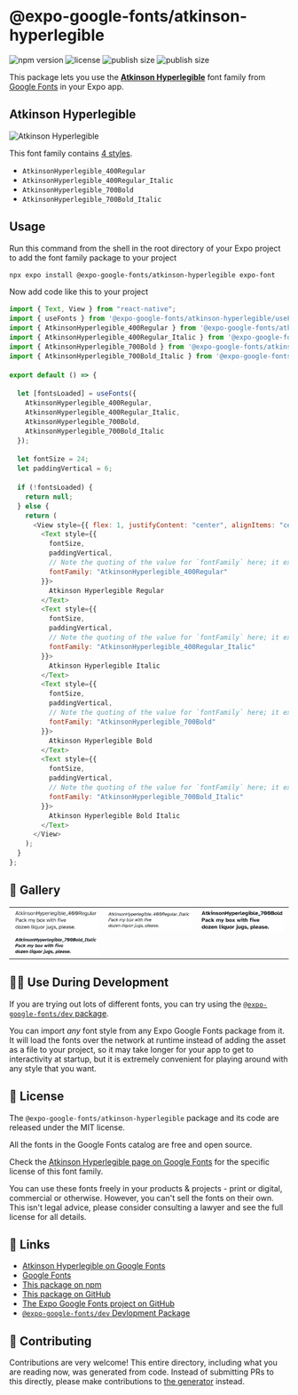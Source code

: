 # @expo-google-fonts/atkinson-hyperlegible

![npm version](https://flat.badgen.net/npm/v/@expo-google-fonts/atkinson-hyperlegible)
![license](https://flat.badgen.net/github/license/expo/google-fonts)
![publish size](https://flat.badgen.net/packagephobia/install/@expo-google-fonts/atkinson-hyperlegible)
![publish size](https://flat.badgen.net/packagephobia/publish/@expo-google-fonts/atkinson-hyperlegible)

This package lets you use the [**Atkinson Hyperlegible**](https://fonts.google.com/specimen/Atkinson+Hyperlegible) font family from [Google Fonts](https://fonts.google.com/) in your Expo app.

## Atkinson Hyperlegible

![Atkinson Hyperlegible](./font-family.png)

This font family contains [4 styles](#-gallery).

- `AtkinsonHyperlegible_400Regular`
- `AtkinsonHyperlegible_400Regular_Italic`
- `AtkinsonHyperlegible_700Bold`
- `AtkinsonHyperlegible_700Bold_Italic`

## Usage

Run this command from the shell in the root directory of your Expo project to add the font family package to your project

```sh
npx expo install @expo-google-fonts/atkinson-hyperlegible expo-font
```

Now add code like this to your project

```js
import { Text, View } from "react-native";
import { useFonts } from '@expo-google-fonts/atkinson-hyperlegible/useFonts';
import { AtkinsonHyperlegible_400Regular } from '@expo-google-fonts/atkinson-hyperlegible/400Regular';
import { AtkinsonHyperlegible_400Regular_Italic } from '@expo-google-fonts/atkinson-hyperlegible/400Regular_Italic';
import { AtkinsonHyperlegible_700Bold } from '@expo-google-fonts/atkinson-hyperlegible/700Bold';
import { AtkinsonHyperlegible_700Bold_Italic } from '@expo-google-fonts/atkinson-hyperlegible/700Bold_Italic';

export default () => {

  let [fontsLoaded] = useFonts({
    AtkinsonHyperlegible_400Regular, 
    AtkinsonHyperlegible_400Regular_Italic, 
    AtkinsonHyperlegible_700Bold, 
    AtkinsonHyperlegible_700Bold_Italic
  });

  let fontSize = 24;
  let paddingVertical = 6;

  if (!fontsLoaded) {
    return null;
  } else {
    return (
      <View style={{ flex: 1, justifyContent: "center", alignItems: "center" }}>
        <Text style={{
          fontSize,
          paddingVertical,
          // Note the quoting of the value for `fontFamily` here; it expects a string!
          fontFamily: "AtkinsonHyperlegible_400Regular"
        }}>
          Atkinson Hyperlegible Regular
        </Text>
        <Text style={{
          fontSize,
          paddingVertical,
          // Note the quoting of the value for `fontFamily` here; it expects a string!
          fontFamily: "AtkinsonHyperlegible_400Regular_Italic"
        }}>
          Atkinson Hyperlegible Italic
        </Text>
        <Text style={{
          fontSize,
          paddingVertical,
          // Note the quoting of the value for `fontFamily` here; it expects a string!
          fontFamily: "AtkinsonHyperlegible_700Bold"
        }}>
          Atkinson Hyperlegible Bold
        </Text>
        <Text style={{
          fontSize,
          paddingVertical,
          // Note the quoting of the value for `fontFamily` here; it expects a string!
          fontFamily: "AtkinsonHyperlegible_700Bold_Italic"
        }}>
          Atkinson Hyperlegible Bold Italic
        </Text>
      </View>
    );
  }
};
```

## 🔡 Gallery


||||
|-|-|-|
|![AtkinsonHyperlegible_400Regular](./400Regular/AtkinsonHyperlegible_400Regular.ttf.png)|![AtkinsonHyperlegible_400Regular_Italic](./400Regular_Italic/AtkinsonHyperlegible_400Regular_Italic.ttf.png)|![AtkinsonHyperlegible_700Bold](./700Bold/AtkinsonHyperlegible_700Bold.ttf.png)||
|![AtkinsonHyperlegible_700Bold_Italic](./700Bold_Italic/AtkinsonHyperlegible_700Bold_Italic.ttf.png)||||


## 👩‍💻 Use During Development

If you are trying out lots of different fonts, you can try using the [`@expo-google-fonts/dev` package](https://github.com/expo/google-fonts/tree/master/font-packages/dev#readme).

You can import _any_ font style from any Expo Google Fonts package from it. It will load the fonts over the network at runtime instead of adding the asset as a file to your project, so it may take longer for your app to get to interactivity at startup, but it is extremely convenient for playing around with any style that you want.


## 📖 License

The `@expo-google-fonts/atkinson-hyperlegible` package and its code are released under the MIT license.

All the fonts in the Google Fonts catalog are free and open source.

Check the [Atkinson Hyperlegible page on Google Fonts](https://fonts.google.com/specimen/Atkinson+Hyperlegible) for the specific license of this font family.

You can use these fonts freely in your products & projects - print or digital, commercial or otherwise. However, you can't sell the fonts on their own. This isn't legal advice, please consider consulting a lawyer and see the full license for all details.

## 🔗 Links

- [Atkinson Hyperlegible on Google Fonts](https://fonts.google.com/specimen/Atkinson+Hyperlegible)
- [Google Fonts](https://fonts.google.com/)
- [This package on npm](https://www.npmjs.com/package/@expo-google-fonts/atkinson-hyperlegible)
- [This package on GitHub](https://github.com/expo/google-fonts/tree/master/font-packages/atkinson-hyperlegible)
- [The Expo Google Fonts project on GitHub](https://github.com/expo/google-fonts)
- [`@expo-google-fonts/dev` Devlopment Package](https://github.com/expo/google-fonts/tree/master/font-packages/dev)

## 🤝 Contributing

Contributions are very welcome! This entire directory, including what you are reading now, was generated from code. Instead of submitting PRs to this directly, please make contributions to [the generator](https://github.com/expo/google-fonts/tree/master/packages/generator) instead.
